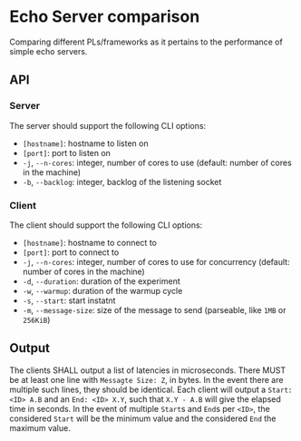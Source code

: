# Echo Server comparison

Comparing different PLs/frameworks as it pertains to the performance of simple echo servers.

## API

### Server

The server should support the following CLI options:
- `[hostname]`: hostname to listen on
- `[port]`: port to listen on
- `-j`, `--n-cores`: integer, number of cores to use (default: number of cores in the machine)
- `-b`, `--backlog`: integer, backlog of the listening socket

### Client

The client should support the following CLI options:
- `[hostname]`: hostname to connect to
- `[port]`: port to connect to
- `-j`, `--n-cores`: integer, number of cores to use for concurrency (default: number of cores in the machine)
- `-d`, `--duration`: duration of the experiment
- `-w`, `--warmup`: duration of the warmup cycle
- `-s`, `--start`: start instatnt
- `-m`, `--message-size`: size of the message to send (parseable, like `1MB` or `256KiB`)

## Output

The clients SHALL output a list of latencies in microseconds.
There MUST be at least one line with `Messagte Size: Z`, in bytes. In the event there are multiple such lines, they should be identical.
Each client will output a `Start: <ID> A.B` and an `End: <ID> X.Y`, such that `X.Y - A.B` will give the elapsed time in seconds. In the event of multiple `Start`s and `End`s per `<ID>`, the considered `Start` will be the minimum value and the considered `End` the maximum value.
